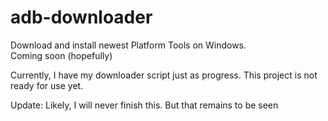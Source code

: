 # adb-downloader
Download and install newest Platform Tools on Windows.   
Coming soon (hopefully)

Currently, I have my downloader script just as progress. This project is not ready for use yet.

Update: Likely, I will never finish this. But that remains to be seen
